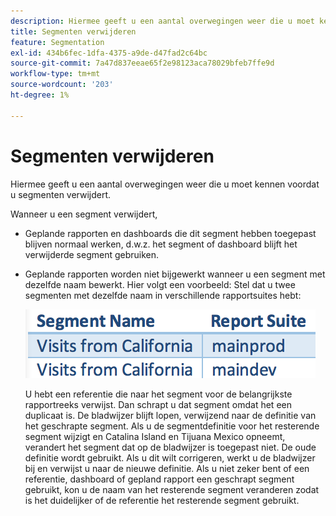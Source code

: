 ```yaml
---
description: Hiermee geeft u een aantal overwegingen weer die u moet kennen voordat u segmenten verwijdert.
title: Segmenten verwijderen
feature: Segmentation
exl-id: 434b6fec-1dfa-4375-a9de-d47fad2c64bc
source-git-commit: 7a47d837eeae65f2e98123aca78029bfeb7ffe9d
workflow-type: tm+mt
source-wordcount: '203'
ht-degree: 1%

---
```


# Segmenten verwijderen

Hiermee geeft u een aantal overwegingen weer die u moet kennen voordat u segmenten verwijdert.

Wanneer u een segment verwijdert,

* Geplande rapporten en dashboards die dit segment hebben toegepast blijven normaal werken, d.w.z. het segment of dashboard blijft het verwijderde segment gebruiken.
* Geplande rapporten worden niet bijgewerkt wanneer u een segment met dezelfde naam bewerkt. Hier volgt een voorbeeld: Stel dat u twee segmenten met dezelfde naam in verschillende rapportsuites hebt:

   ![](assets/duplicate_seg_names.png)

   U hebt een referentie die naar het segment voor de belangrijkste rapportreeks verwijst. Dan schrapt u dat segment omdat het een duplicaat is. De bladwijzer blijft lopen, verwijzend naar de definitie van het geschrapte segment. Als u de segmentdefinitie voor het resterende segment wijzigt en Catalina Island en Tijuana Mexico opneemt, verandert het segment dat op de bladwijzer is toegepast niet. De oude definitie wordt gebruikt. Als u dit wilt corrigeren, werkt u de bladwijzer bij en verwijst u naar de nieuwe definitie. Als u niet zeker bent of een referentie, dashboard of gepland rapport een geschrapt segment gebruikt, kon u de naam van het resterende segment veranderen zodat is het duidelijker of de referentie het resterende segment gebruikt.
